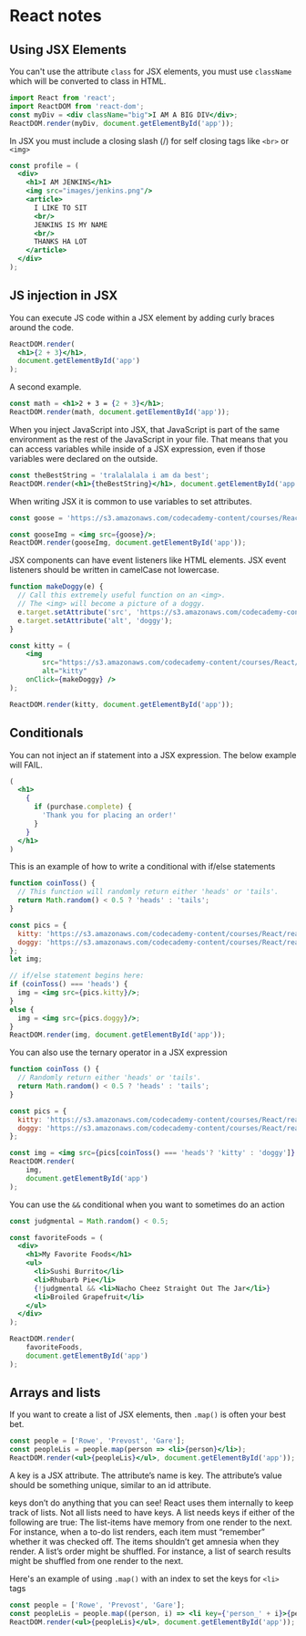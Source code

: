 # React notes

## Using JSX Elements
You can't use the attribute `class` for JSX elements, you must use `className` which will be converted to class in HTML.
```jsx
import React from 'react';
import ReactDOM from 'react-dom';
const myDiv = <div className="big">I AM A BIG DIV</div>;
ReactDOM.render(myDiv, document.getElementById('app'));
```
In JSX you must include a closing slash (/) for self closing tags like `<br>` or `<img>`
```jsx
const profile = (
  <div>
    <h1>I AM JENKINS</h1>
    <img src="images/jenkins.png"/>
    <article>
      I LIKE TO SIT
      <br/>
      JENKINS IS MY NAME
      <br/>
      THANKS HA LOT
    </article>
  </div>
);
```
## JS injection in JSX
You can execute JS code within a JSX element by adding curly braces around the code.
```jsx
ReactDOM.render(
  <h1>{2 + 3}</h1>, 
  document.getElementById('app')
);
```
A second example.
```jsx
const math = <h1>2 + 3 = {2 + 3}</h1>;
ReactDOM.render(math, document.getElementById('app'));
```
When you inject JavaScript into JSX, that JavaScript is part of the same environment as the rest of the JavaScript in your file.
That means that you can access variables while inside of a JSX expression, even if those variables were declared on the outside.
```jsx
const theBestString = 'tralalalala i am da best';
ReactDOM.render(<h1>{theBestString}</h1>, document.getElementById('app'));
```
When writing JSX it is common to use variables to set attributes.
```jsx
const goose = 'https://s3.amazonaws.com/codecademy-content/courses/React/react_photo-goose.jpg';

const gooseImg = <img src={goose}/>;
ReactDOM.render(gooseImg, document.getElementById('app'));
```
JSX components can have event listeners like HTML elements.
JSX event listeners should be written in camelCase not lowercase.
```jsx
function makeDoggy(e) {
  // Call this extremely useful function on an <img>.
  // The <img> will become a picture of a doggy.
  e.target.setAttribute('src', 'https://s3.amazonaws.com/codecademy-content/courses/React/react_photo-puppy.jpeg');
  e.target.setAttribute('alt', 'doggy');
}

const kitty = (
	<img 
		src="https://s3.amazonaws.com/codecademy-content/courses/React/react_photo-kitty.jpg" 
		alt="kitty" 
    onClick={makeDoggy} />
);

ReactDOM.render(kitty, document.getElementById('app'));
```
## Conditionals
You can not inject an if statement into a JSX expression.
The below example will FAIL.
```jsx
(
  <h1>
    {
      if (purchase.complete) {
        'Thank you for placing an order!'
      }
    }
  </h1>
)
```
This is an example of how to write a conditional with if/else statements
```jsx
function coinToss() {
  // This function will randomly return either 'heads' or 'tails'.
  return Math.random() < 0.5 ? 'heads' : 'tails';
}

const pics = {
  kitty: 'https://s3.amazonaws.com/codecademy-content/courses/React/react_photo-kitty.jpg',
  doggy: 'https://s3.amazonaws.com/codecademy-content/courses/React/react_photo-puppy.jpeg'
};
let img;

// if/else statement begins here:
if (coinToss() === 'heads') {
  img = <img src={pics.kitty}/>;
}
else {
  img = <img src={pics.doggy}/>;
}
ReactDOM.render(img, document.getElementById('app'));
```
You can also use the ternary operator in a JSX expression
```jsx
function coinToss () {
  // Randomly return either 'heads' or 'tails'.
  return Math.random() < 0.5 ? 'heads' : 'tails';
}

const pics = {
  kitty: 'https://s3.amazonaws.com/codecademy-content/courses/React/react_photo-kitty.jpg',
  doggy: 'https://s3.amazonaws.com/codecademy-content/courses/React/react_photo-puppy.jpeg'
};

const img = <img src={pics[coinToss() === 'heads'? 'kitty' : 'doggy']} />;
ReactDOM.render(
	img, 
	document.getElementById('app')
);
```
You can use the `&&` conditional when you want to sometimes do an action
```jsx
const judgmental = Math.random() < 0.5;

const favoriteFoods = (
  <div>
    <h1>My Favorite Foods</h1>
    <ul>
      <li>Sushi Burrito</li>
      <li>Rhubarb Pie</li>
      {!judgmental && <li>Nacho Cheez Straight Out The Jar</li>}
      <li>Broiled Grapefruit</li>
    </ul>
  </div>
);

ReactDOM.render(
	favoriteFoods, 
	document.getElementById('app')
);
```
## Arrays and lists

If you want to create a list of JSX elements, then `.map()` is often your best bet.
```jsx
const people = ['Rowe', 'Prevost', 'Gare'];
const peopleLis = people.map(person => <li>{person}</li>);
ReactDOM.render(<ul>{peopleLis}</ul>, document.getElementById('app'));
```

A key is a JSX attribute. The attribute’s name is key. The attribute’s value should be something unique, similar to an id attribute.

keys don’t do anything that you can see! React uses them internally to keep track of lists.
Not all lists need to have keys. A list needs keys if either of the following are true:
The list-items have memory from one render to the next. For instance, when a to-do list renders, each item must “remember” whether it was checked off. The items shouldn’t get amnesia when they render.
A list’s order might be shuffled. For instance, a list of search results might be shuffled from one render to the next.

Here's an example of using `.map()` with an index to set the keys for `<li>` tags
```jsx
const people = ['Rowe', 'Prevost', 'Gare'];
const peopleLis = people.map((person, i) => <li key={'person_' + i}>{person}</li>);
ReactDOM.render(<ul>{peopleLis}</ul>, document.getElementById('app'));
```
